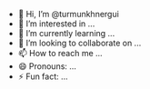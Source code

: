 - 👋 Hi, I’m @turmunkhnergui
- 👀 I’m interested in ...
- 🌱 I’m currently learning ...
- 💞️ I’m looking to collaborate on ...
- 📫 How to reach me ...
- 😄 Pronouns: ...
- ⚡ Fun fact: ...

<!---
turmunkhnergui/turmunkhnergui is a ✨ special ✨ repository because its `README.md` (this file) appears on your GitHub profile.
You can click the Preview link to take a look at your changes.
--->
